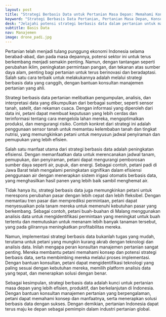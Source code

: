 ```yaml
---
layout: post
title: "Strategi Berbasis Data untuk Pertanian Masa Depan: Memahami Konsep dan Manfaatnya dengan Bantuan Konsultan Manajemen"
keyword: "Strategi Berbasis Data Pertanian, Pertanian Masa Depan, Konsultan Manajemen Pertanian, Inovasi Pertanian, Pertanian Modern, Efisiensi Pertanian, Produktivitas Pertanian, Indonesia"
desk: "Jelajahi potensi strategi berbasis data dalam pertanian untuk masa depan yang lebih cerah di Indonesia. Artikel ini membahas konsep, manfaat, dan peran konsultan manajemen pertanian dalam menerapkan solusi berbasis data untuk pertanian yang lebih efisien dan berkelanjutan"
subtitle: Basis Data
nav: Manajemen
image: drone_padi.jpg
---
```


Pertanian telah menjadi tulang punggung ekonomi Indonesia selama berabad-abad, dan pada masa depannya, potensi sektor ini untuk terus berkembang menjadi semakin penting. Namun, dengan tantangan seperti perubahan iklim, peningkatan permintaan pangan, dan tekanan atas sumber daya alam, penting bagi pertanian untuk terus berinovasi dan beradaptasi. Salah satu cara terbaik untuk melakukannya adalah melalui strategi berbasis data yang canggih, dengan bantuan konsultan manajemen pertanian yang ahli.

Strategi berbasis data pertanian melibatkan pengumpulan, analisis, dan interpretasi data yang dikumpulkan dari berbagai sumber, seperti sensor tanah, satelit, dan rekaman cuaca. Dengan informasi yang diperoleh dari data ini, petani dapat membuat keputusan yang lebih cerdas dan terinformasi tentang cara mengelola lahan mereka, mengoptimalkan produksi, dan mengurangi risiko. Contoh konkret dari strategi ini adalah penggunaan sensor tanah untuk memantau kelembaban tanah dan tingkat nutrisi, yang memungkinkan petani untuk menyusun jadwal penyiraman dan pemupukan yang lebih efisien.

Salah satu manfaat utama dari strategi berbasis data adalah peningkatan efisiensi. Dengan memanfaatkan data untuk merencanakan jadwal tanam, pemupukan, dan penyiraman, petani dapat mengurangi pemborosan sumber daya seperti air, pupuk, dan energi. Sebagai contoh, petani padi di Jawa Barat telah mengalami peningkatan signifikan dalam efisiensi penggunaan air dengan menerapkan sistem irigasi otomatis berbasis data, yang menghasilkan hasil panen yang lebih baik sambil menghemat air.

Tidak hanya itu, strategi berbasis data juga memungkinkan petani untuk merespons perubahan pasar dengan lebih cepat dan lebih fleksibel. Dengan memantau tren pasar dan memprediksi permintaan, petani dapat menyesuaikan pola tanam mereka untuk memenuhi kebutuhan pasar yang berkembang. Sebagai contoh, petani buah-buahan di Malang menggunakan analisis data untuk mengidentifikasi permintaan yang meningkat untuk buah tertentu dan memutuskan untuk menanam lebih banyak tanaman tersebut, yang pada gilirannya meningkatkan profitabilitas mereka.

Namun, implementasi strategi berbasis data bukanlah tugas yang mudah, terutama untuk petani yang mungkin kurang akrab dengan teknologi dan analisis data. Inilah mengapa peran konsultan manajemen pertanian sangat penting. Mereka membantu petani memahami konsep dan potensi strategi berbasis data, serta membimbing mereka melalui proses implementasi. Dengan bantuan konsultan, petani dapat mengidentifikasi teknologi yang paling sesuai dengan kebutuhan mereka, memilih platform analisis data yang tepat, dan menerapkan solusi dengan benar.

Sebagai kesimpulan, strategi berbasis data adalah kunci untuk pertanian masa depan yang lebih efisien, produktif, dan berkelanjutan di Indonesia. Dengan bantuan konsultan manajemen pertanian yang berpengalaman, petani dapat memahami konsep dan manfaatnya, serta menerapkan solusi berbasis data dengan sukses. Dengan demikian, pertanian Indonesia dapat terus maju ke depan sebagai pemimpin dalam industri pertanian global.
